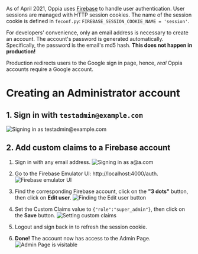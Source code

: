 As of April 2021, Oppia uses [Firebase](https://firebase.google.com/docs/auth) to handle user authentication. User sessions are managed with HTTP session cookies. The name of the session cookie is defined in `feconf.py`: `FIREBASE_SESSION_COOKIE_NAME = 'session'`.

For developers' convenience, only an email address is necessary to create an account. The account's password is generated automatically. Specifically, the password is the email's md5 hash. **This does not happen in production!**

Production redirects users to the Google sign in page, hence, _real_ Oppia accounts require a Google account.


# Creating an Administrator account

## 1. Sign in with `testadmin@example.com`

![Signing in as testadmin@example.com](https://user-images.githubusercontent.com/5094060/112763949-8741b080-8fd4-11eb-9828-044d18b926b7.png)


## 2. Add custom claims to a Firebase account

1. Sign in with any email address.
![Signing in as a@a.com](https://user-images.githubusercontent.com/5094060/112763966-a04a6180-8fd4-11eb-9c21-58b6ba9f9b2f.png)

2. Go to the Firebase Emulator UI: http://localhost:4000/auth.
![Firebase emulator UI](https://user-images.githubusercontent.com/5094060/112764105-29619880-8fd5-11eb-915d-786ab229c563.png)

3. Find the corresponding Firebase account, click on the **"3 dots"** button, then click on **Edit user**.
![Finding the Edit user button](https://user-images.githubusercontent.com/5094060/112764057-f3bcaf80-8fd4-11eb-9561-8b4412cf9b23.png)

4. Set the Custom Claims value to `{"role":"super_admin"}`, then click on the **Save** button.
![Setting custom claims](https://user-images.githubusercontent.com/5094060/112764082-13ec6e80-8fd5-11eb-8508-a9bc24683e9f.png)

5. Logout and sign back in to refresh the session cookie.

6. **Done!** The account now has access to the Admin Page.
![Admin Page is visitable](https://user-images.githubusercontent.com/5094060/112764033-dc7dc200-8fd4-11eb-9256-3957584d4eee.png)